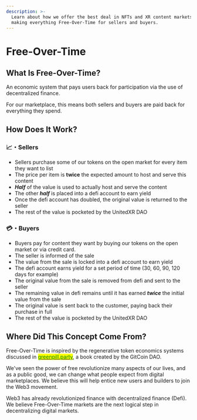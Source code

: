 ```yaml
---
description: >-
  Learn about how we offer the best deal in NFTs and XR content markets by
  making everything Free-Over-Time for sellers and buyers.
---
```


# Free-Over-Time

## What Is Free-Over-Time?

An economic system that pays users back for participation via the use of decentralized finance.

For our marketplace, this means both sellers and buyers are paid back for everything they spend.

## How Does It Work?

### 📈・Sellers

* Sellers purchase some of our tokens on the open market for every item they want to list
* The price per item is **twice** the expected amount to host and serve this content
* _**Half**_ of the value is used to actually host and serve the content
* The other _**half**_ is placed into a defi account to earn yield
* Once the defi account has doubled, the original value is returned to the seller
* The rest of the value is pocketed by the UnitedXR DAO

### 💳・Buyers

* Buyers pay for content they want by buying our tokens on the open market or via credit card.
* The seller is informed of the sale
* The value from the sale is locked into a defi account to earn yield
* The defi account earns yield for a set period of time (30, 60, 90, 120 days for example)
* The original value from the sale is removed from defi and sent to the seller
* The remaining value in defi remains until it has earned _**twice**_ the initial value from the sale
* The original value is sent back to the customer, paying back their purchase in full
* The rest of the value is pocketed by the UnitedXR DAO

## Where Did This Concept Come From?

Free-Over-Time is inspired by the regenerative token economics systems discussed in [<mark style="color:green;">greenpill.party</mark>](https://greenpill.party), a book created by the GitCoin DAO.

We've seen the power of free revolutionize many aspects of our lives, and as a public good, we can change what people expect from digital marketplaces. We believe this will help entice new users and builders to join the Web3 movement.

Web3 has already revolutionized finance with decentralized finance (Defi). We believe Free-Over-Time markets are the next logical step in decentralizing digital markets.
